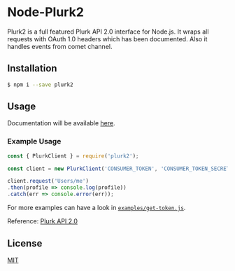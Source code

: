 Node-Plurk2
===========
Plurk2 is a full featured Plurk API 2.0 interface for Node.js. It wraps all requests with OAuth 1.0 headers which has been documented. Also it handles events from comet channel.

Installation
----------
```sh
$ npm i --save plurk2
```

Usage
-----
Documentation will be available [here](https://code.moka-rin.moe/node-plurk2/).

### Example Usage
```javascript
const { PlurkClient } = require('plurk2');

const client = new PlurkClient('CONSUMER_TOKEN', 'CONSUMER_TOKEN_SECRET', 'ACCESS_TOKEN', 'ACCESS_TOKEN_SECRET');

client.request('Users/me')
.then(profile => console.log(profile))
.catch(err => console.error(err));
```

For more examples can have a look in [`examples/get-token.js`](examples/get-token.js).

Reference: [Plurk API 2.0](https://www.plurk.com/API)

License
-------
[MIT](LICENSE)